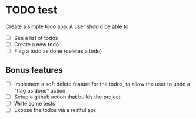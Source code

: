 # TODO test

Create a simple todo app.
A user should be able to
- [ ] See a list of todos
- [ ] Create a new todo
- [ ] Flag a todo as done (deletes a todo)

## Bonus features
- [ ] Implement a soft delete feature for the todos, to allow the user to undo a "flag as done" action
- [ ] Setup a github action that builds the project
- [ ] Write some tests
- [ ] Expose the todos via a restful api
